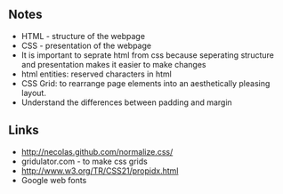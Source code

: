 ## Notes
- HTML - structure of the webpage
- CSS - presentation of the webpage
- It is important to seprate html from css because seperating structure and presentation makes it easier to make changes
- html entities: reserved characters in html
- CSS Grid: to rearrange page elements into an aesthetically pleasing layout.
- Understand the differences between padding and margin

## Links
- http://necolas.github.com/normalize.css/
- gridulator.com - to make css grids
- http://www.w3.org/TR/CSS21/propidx.html
- Google web fonts
